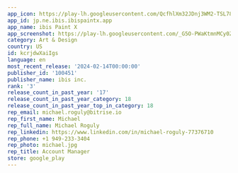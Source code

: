```yaml
---
app_icon: https://play-lh.googleusercontent.com/QcfhlXm32JDnj3WM2-TSL78ad99x4slovX4OzCSLSPU3uRN-mGXpKyM_yeXiewhz0Lk
app_id: jp.ne.ibis.ibispaintx.app
app_name: ibis Paint X
app_screenshot: https://play-lh.googleusercontent.com/_G5O-PWaKtmnMCy0ZV0f7gCp2fVyAHtPZv58V65UdajHZax156T_iOeJS1OngWROCkXo
category: Art & Design
country: US
id: kcrjdwXaiIgs
language: en
most_recent_release: '2024-02-14T00:00:00'
publisher_id: '100451'
publisher_name: ibis inc.
rank: '3'
release_count_in_past_year: '17'
release_count_in_past_year_category: 18
release_count_in_past_year_top_in_category: 18
rep_email: michael.roguly@bitrise.io
rep_first_name: Michael
rep_full_name: Michael Roguly
rep_linkedin: https://www.linkedin.com/in/michael-roguly-77376710
rep_phone: +1 949-233-3404
rep_photo: michael.jpg
rep_title: Account Manager
store: google_play
---
```


